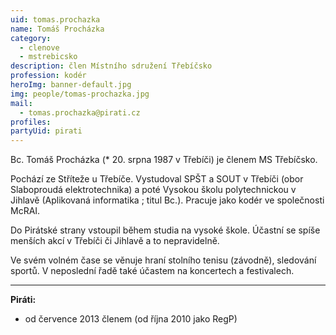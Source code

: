 ```yaml
---
uid: tomas.prochazka             
name: Tomáš Procházka        
category:                 
  - clenove
  - mstrebicsko
description: člen Místního sdružení Třebíčsko
profession: kodér
heroImg: banner-default.jpg
img: people/tomas-prochazka.jpg  
mail:
  - tomas.prochazka@pirati.cz
profiles:
partyUid: pirati
---
```


Bc. Tomáš Procházka (* 20. srpna 1987 v Třebíči) je členem MS Třebíčsko.

Pochází ze Stříteže u Třebíče. Vystudoval SPŠT a SOUT v Třebíči (obor Slaboproudá elektrotechnika) a poté
Vysokou školu polytechnickou v Jihlavě (Aplikovaná informatika ; titul Bc.). Pracuje jako kodér ve společnosti McRAI.

Do Pirátské strany vstoupil během studia na vysoké škole. Účastní se spíše menších akcí v Třebíči či Jihlavě a to nepravidelně.

Ve svém volném čase se věnuje hraní stolního tenisu (závodně), sledování sportů. V neposlední řadě také
účastem na koncertech a festivalech.

---

**Piráti:**

* od července 2013 členem (od října 2010 jako RegP)
